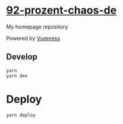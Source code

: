 # [92-prozent-chaos-de](https://92-prozent-chaos.de)

My homepage repository

Powered by [Vuepress](https://vuepress.vuejs.org/)

## Develop

```
yarn
yarn dev
```

# Deploy

```
yarn deploy
```